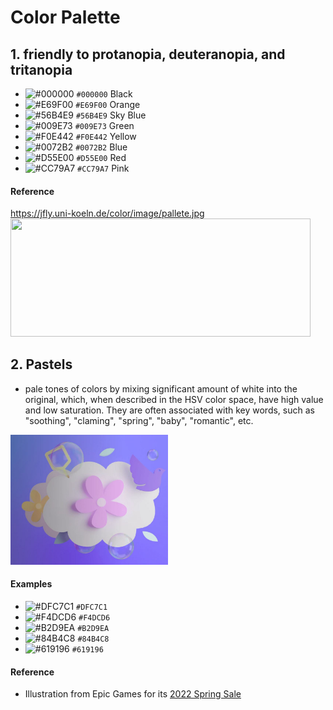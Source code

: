 
# Color Palette  
## 1. friendly to protanopia, deuteranopia, and tritanopia   
- ![#000000](https://via.placeholder.com/15/000000/000000?text=+) `#000000` Black
- ![#E69F00](https://via.placeholder.com/15/E69F00/000000?text=+) `#E69F00` Orange
- ![#56B4E9](https://via.placeholder.com/15/56B4E9/000000?text=+) `#56B4E9` Sky Blue
- ![#009E73](https://via.placeholder.com/15/009E73/000000?text=+) `#009E73` Green
- ![#F0E442](https://via.placeholder.com/15/F0E442/000000?text=+) `#F0E442` Yellow
- ![#0072B2](https://via.placeholder.com/15/0072B2/000000?text=+) `#0072B2` Blue
- ![#D55E00](https://via.placeholder.com/15/D55E00/000000?text=+) `#D55E00` Red
- ![#CC79A7](https://via.placeholder.com/15/CC79A7/000000?text=+) `#CC79A7` Pink

#### Reference   
https://jfly.uni-koeln.de/color/image/pallete.jpg   
<img src="https://jfly.uni-koeln.de/color/image/pallete.jpg" height="188.8" width="480">  

## 2. Pastels 
- pale tones of colors by mixing significant amount of white into the original, which, when described in the HSV color space, have high value and low saturation. They are often associated with key words, such as "soothing", "claming", "spring", "baby", "romantic", etc.
<img src="https://github.com/er1czz/color/blob/master/epic_spring_sale_2022.JPG" width="50%">

#### Examples

- ![#DFC7C1](https://via.placeholder.com/15/DFC7C1/000000?text=+) `#DFC7C1`
- ![#F4DCD6](https://via.placeholder.com/15/F4DCD6/000000?text=+) `#F4DCD6`
- ![#B2D9EA](https://via.placeholder.com/15/B2D9EA/000000?text=+) `#B2D9EA`
- ![#84B4C8](https://via.placeholder.com/15/84B4C8/000000?text=+) `#84B4C8`
- ![#619196](https://via.placeholder.com/15/619196/000000?text=+) `#619196`

#### Reference
- Illustration from Epic Games for its [2022 Spring Sale](https://store.epicgames.com/en-US/news/the-epic-games-store-spring-sale)
 

              

